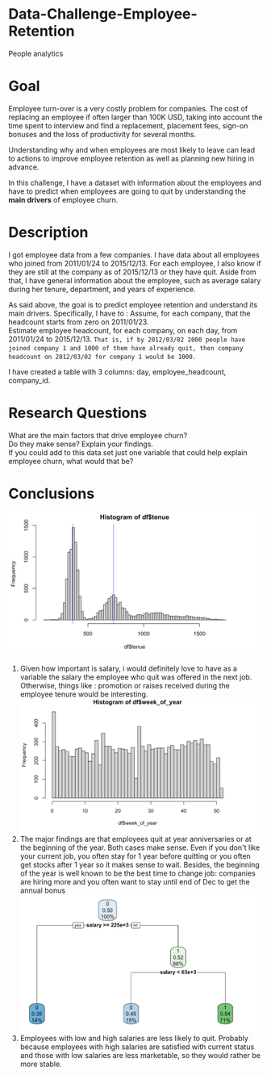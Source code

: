 # Data-Challenge-Employee-Retention
People analytics

# Goal
Employee turn-over is a very costly problem for companies. The cost of replacing an employee if often larger than 100K USD, taking into account the time spent to interview and find a replacement, placement fees, sign-on bonuses and the loss of productivity for several months.

Understanding why and when employees are most likely to leave can lead to actions to improve employee retention as well as planning new hiring in advance.

In this challenge, I have a dataset with information about the employees and have to predict when employees are going to quit by understanding the **main drivers** of employee churn.

# Description
I got employee data from a few companies. I have data about all employees who joined from 2011/01/24 to 2015/12/13. For each employee, I also know if they are still at the company as of 2015/12/13 or they have quit. Aside from that, I have general information about the employee, such as average salary during her tenure, department, and years of experience.

As said above, the goal is to predict employee retention and understand its main drivers. Specifically, I have to :
Assume, for each company, that the headcount starts from zero on 2011/01/23.<br> 
Estimate employee headcount, for each company, on each day, from 2011/01/24 to 2015/12/13. `That is, if by 2012/03/02 2000 people have joined company 1 and 1000 of them have already quit, then company headcount on 2012/03/02 for company 1 would be 1000. `

I have created a table with 3 columns: day, employee_headcount, company_id.

# Research Questions 
What are the main factors that drive employee churn? <br>
Do they make sense? Explain your findings.<br>
If you could add to this data set just one variable that could help explain employee churn, what would that be?

# Conclusions
![](p1.png)
1. Given how important is salary, i would definitely love to have as a variable the salary the employee who quit was offered in the next job. Otherwise, things like : promotion or raises received during the employee tenure would be interesting.
![](p2.png)
2. The major findings are that employees quit at year anniversaries or at the beginning of the year. Both cases make sense. Even if you don't like your current job, you often stay for 1 year before quitting or you often get stocks after 1 year so it makes sense to wait. Besides, the beginning of the year is well known to be the best time to change job: companies are hiring more and you often want to stay until end of Dec to get the annual bonus
![](p3.png)
3. Employees with low and high salaries are less likely to quit. Probably because employees with high salaries are satisfied with current status and those with low salaries are less marketable, so they would rather be more stable.
